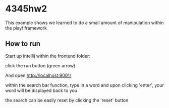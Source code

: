 # 4345hw2
This example shows we learned to do a small amount of manipulation within the play! framework

## How to run

Start up intellij within the frontend folder:

click the run button (green arrow)

And open <http://localhost:9001/>

within the search bar function, type in a word and upon clicking 'enter', your word will be displayed back to you

the search can be easily reset by clicking the 'reset' button
